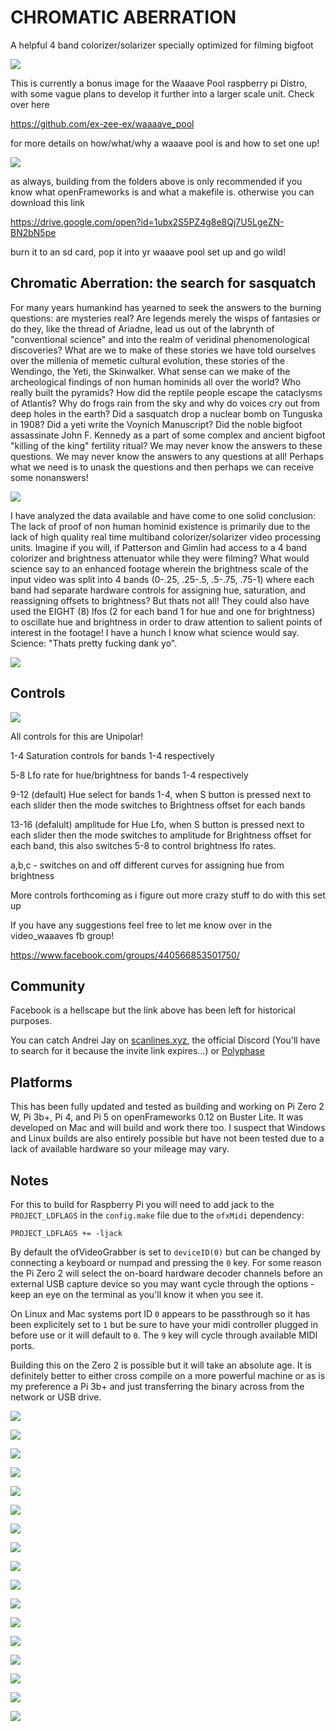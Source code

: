 # CHROMATIC ABERRATION

A helpful 4 band colorizer/solarizer specially optimized for filming bigfoot

![](https://github.com/ex-zee-ex/pictures/blob/master/colorizer0.png)

This is currently a bonus image for the Waaave Pool raspberry pi Distro, with some vague plans to develop it further into a larger scale unit.  Check over here 

https://github.com/ex-zee-ex/waaaave_pool

for more details on how/what/why a waaave pool is and how to set one up!


![](https://github.com/ex-zee-ex/pictures/blob/master/colorizer1.png)

as always, building from the folders above is only recommended if you know what openFrameworks is and what a makefile is.  otherwise you can download this link 

https://drive.google.com/open?id=1ubx2S5PZ4g8e8Qj7U5LgeZN-BN2bN5pe

burn it to an sd card, pop it into yr waaave pool set up and go wild!

## Chromatic Aberration: the search for sasquatch

For many years humankind has yearned to seek the answers to the burning questions: are mysteries real? Are legends merely the wisps of fantasies or do they, like the thread of Ariadne, lead us out of the labrynth of "conventional science" and into the realm of veridinal phenomenological discoveries?  What are we to make of these stories we have told ourselves over the millenia of memetic cultural evolution, these stories of the Wendingo, the Yeti, the Skinwalker.  What sense can we make of the archeological findings of non human hominids all over the world?  Who really built the pyramids?  How did the reptile people escape the cataclysms of Atlantis?  Why do frogs rain from the sky and why do voices cry out from deep holes in the earth?  Did a sasquatch drop a nuclear bomb on Tunguska in 1908?  Did a yeti write the Voynich Manuscript? Did the noble bigfoot assassinate John F. Kennedy as a part of some complex and ancient bigfoot "killing of the king" fertility ritual?  We may never know the answers to these questions.  We may never know the answers to any questions at all!  Perhaps what we need is to unask the questions and then perhaps we can receive some nonanswers!


![](https://github.com/ex-zee-ex/pictures/blob/master/colorizer2.png)

I have analyzed the data available and have come to one solid conclusion:  The lack of proof of non human hominid existence is primarily due to the lack of high quality real time multiband colorizer/solarizer video processing units.  Imagine if you will, if Patterson and Gimlin had access to a 4 band colorizer and brightness attenuator while they were filming? What would science say to an enhanced footage wherein the brightness scale of the input video was split into 4 bands (0-.25, .25-.5, .5-.75, .75-1) where each band had separate hardware controls for assigning hue, saturation, and reassigning offsets to brightness?  But thats not all!  They could also have used the EIGHT (8) lfos (2 for each band 1 for hue and one for brightness) to oscillate hue and brightness in order to draw attention to salient points of interest in the footage!  I have a hunch I know what science would say.  Science: "Thats pretty fucking dank yo".

![](https://github.com/ex-zee-ex/pictures/blob/master/colorizer3.png)

## Controls

![](https://github.com/ex-zee-ex/pictures/blob/master/20200206_122907.jpg)


All controls for this are Unipolar!

1-4 Saturation controls for bands 1-4 respectively

5-8 Lfo rate for hue/brightness for bands 1-4 respectively

9-12 (default) Hue select for bands 1-4, when S button is pressed next to each slider then the mode switches to Brightness offset for each bands

13-16 (defalult) amplitude for Hue Lfo, when S button is pressed next to each slider then the mode switches to amplitude for Brightness offset for each band, this also switches 5-8 to control brightness lfo rates.

a,b,c - switches on and off different curves for assigning hue from brightness

More controls forthcoming as i figure out more crazy stuff to do with this set up

If you have any suggestions feel free to let me know over in the video_waaaves fb group!

https://www.facebook.com/groups/440566853501750/

## Community
Facebook is a hellscape but the link above has been left for historical purposes.

You can catch Andrei Jay on [scanlines.xyz](https://scanlines.xyz/u/andrei_jay/summary), the official Discord (You'll have to search for it because the invite link expires…) or [Polyphase](https://polyphaseportal.xyz/about/)

## Platforms

This has been fully updated and tested as building and working on Pi Zero 2 W, Pi 3b+, Pi 4, and Pi 5 on openFrameworks 0.12 on Buster Lite. It was developed on Mac and will build and work there too. I suspect that Windows and Linux builds are also entirely possible but have not been tested due to a lack of available hardware so your mileage may vary.

## Notes

For this to build for Raspberry Pi you will need to add jack to the `PROJECT_LDFLAGS` in the `config.make` file due to the `ofxMidi` dependency:

```
PROJECT_LDFLAGS += -ljack
```

By default the ofVideoGrabber is set to `deviceID(0)` but can be changed by connecting a keyboard or numpad and pressing the `0` key. For some reason the Pi Zero 2 will select the on-board hardware decoder channels before an external USB capture device so you may want cycle through the options - keep an eye on the terminal as you'll know it when you see it.

On Linux and Mac systems port ID `0` appears to be passthrough so it has been explicitely set to `1` but be sure to have your midi controller plugged in before use or it will default to `0`. The `9` key will cycle through available MIDI ports.

Building this on the Zero 2 is possible but it will take an absolute age. It is definitely better to either cross compile on a more powerful machine or as is my preference a Pi 3b+ and just transferring the binary across from the network or USB drive.

![](https://github.com/ex-zee-ex/pictures/blob/master/colorizer4.png)

![](https://github.com/ex-zee-ex/pictures/blob/master/colorizer5.png)

![](https://github.com/ex-zee-ex/pictures/blob/master/colorizer6.png)

![](https://github.com/ex-zee-ex/pictures/blob/master/colorizer7.png)

![](https://github.com/ex-zee-ex/pictures/blob/master/colorizer8.png)

![](https://github.com/ex-zee-ex/pictures/blob/master/colorizer9.png)

![](https://github.com/ex-zee-ex/pictures/blob/master/colorizer10.png)

![](https://github.com/ex-zee-ex/pictures/blob/master/colorizer11.png)

![](https://github.com/ex-zee-ex/pictures/blob/master/colorizer12.png)

![](https://github.com/ex-zee-ex/pictures/blob/master/colorizer13.png)

![](https://github.com/ex-zee-ex/pictures/blob/master/colorizer14.png)

![](https://github.com/ex-zee-ex/pictures/blob/master/colorizer15.png)

![](https://github.com/ex-zee-ex/pictures/blob/master/colorizer16.png)

![](https://github.com/ex-zee-ex/pictures/blob/master/colorizer17.png)

![](https://github.com/ex-zee-ex/pictures/blob/master/colorizer18.png)

![](https://github.com/ex-zee-ex/pictures/blob/master/colorizer19.png)

![](https://github.com/ex-zee-ex/pictures/blob/master/colorizer20.png)
